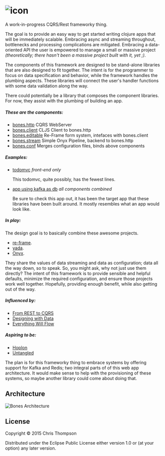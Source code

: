# ![icon](https://cdn.rawgit.com/teaforthecat/bones/master/icon.svg)


A work-in-progress CQRS/Rest frameworky thing.

The goal is to provide an easy way to get started writing clojure apps that will
be immediately scalable. Embracing async and streaming throughout, bottlenecks and
processing complications are mitigated. Embracing a data-oriented API the user
is empowered to manage a small or massive project _(theoretically; there hasn't
been a massive project built with it, yet ;)_.

The components of this framework are designed to be stand-alone libraries that
are also designed to fit together. The intent is for the programmer to focus on
data specification and behavior, while the framework handles the plumbing
aspects. These libraries will connect the user's handler functions with some data
validation along the way.

There could potentially be a library that composes the component libraries. For
now, they assist with the plumbing of building an app.


##### These are the components:

- [bones.http](https://github.com/teaforthecat/bones-http) CQRS WebServer
- [bones.client](https://github.com/teaforthecat/bones-client) CLJS Client to bones.http
- [bones.editable](https://github.com/teaforthecat/bones-editable) Re-Frame form system, intefaces with bones.client
- [bones.stream](https://github.com/teaforthecat/bones-stream) Simple Onyx Pipeline, backend to bones.http
- [bones.conf](https://github.com/teaforthecat/bones-conf) Merges configuration files, binds above components

##### Examples:

- [todomvc](https://github.com/teaforthecat/bones-todomvc) 
_front-end only_

  This todomvc, quite possibly, has the fewest lines.

- [app using kafka as db](https://github.com/teaforthecat/weather-report) 
_all components combined_

  Be sure to check this app out, it has been the target app that these libraries
  have been built around. It mostly resembles what an app would look like.


##### In play:

The design goal is to basically combine these awesome projects.

- [re-frame](https://github.com/Day8/re-frame).
- [yada](https://github.com/juxt/yada).
- [Onyx](https://github.com/onyx-platform/onyx).

They share the values of data streaming and data as configuration; data all the
way down, so to speak. So, you might ask, why not just use them directly? The
intent of this framework is to provide sensible and helpful defaults, minimize
the required configuration, and ensure those projects work well together.
Hopefully, providing enough benefit, while also getting out of the way.


##### Influenced by:

- [From REST to CQRS](https://www.youtube.com/watch?v=qDNPQo9UmJA)
- [Designing with Data](https://www.youtube.com/watch?v=kP8wImz-x4w)
- [Everything Will Flow](https://www.youtube.com/watch?v=1bNOO3xxMc0)

##### Aspiring to be:

- [Hoplon](http://hoplon.io/)
- [Untangled](http://untangled-web.github.io/untangled/)


The plan is for this frameworky thing to embrace systems by offering support
for Kafka and Redis; two integral parts of of this web app architecture. It
would make sense to help with the provisioning of these systems, so maybe
another library could come about doing that.




## Architecture


![Bones Architecture](https://precursorapp.com/document/Bones-Architecture-17592205334814.svg?auth-token=)


## License

Copyright © 2015 Chris Thompson

Distributed under the Eclipse Public License either version 1.0 or (at
your option) any later version.
